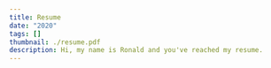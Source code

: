 ```yaml
---
title: Resume
date: "2020"
tags: []
thumbnail: ./resume.pdf
description: Hi, my name is Ronald and you've reached my resume.
---
```



